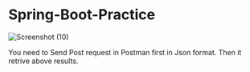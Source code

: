 # Spring-Boot-Practice

![Screenshot (10)](https://user-images.githubusercontent.com/47993316/128181482-47d6bb7f-aaaf-49c1-a9f3-617f8957e469.png)

You need to Send Post request in Postman first in Json format.
Then it retrive above results.

